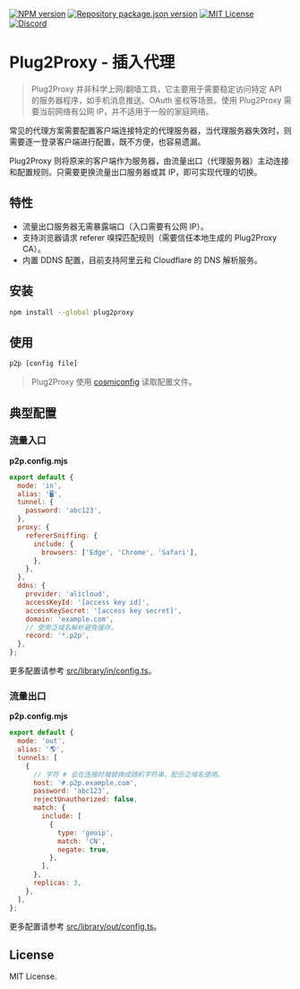 [![NPM version](https://img.shields.io/npm/v/plug2proxy?color=%23cb3837&style=flat-square)](https://www.npmjs.com/package/plug2proxy)
[![Repository package.json version](https://img.shields.io/github/package-json/v/vilicvane/plug2proxy?color=%230969da&label=repo&style=flat-square)](./package.json)
[![MIT License](https://img.shields.io/badge/license-MIT-999999?style=flat-square)](./LICENSE)
[![Discord](https://img.shields.io/badge/chat-discord-5662f6?style=flat-square)](https://discord.gg/wEVn2qcf8h)

# Plug2Proxy - 插入代理

> Plug2Proxy 并非科学上网/翻墙工具，它主要用于需要稳定访问特定 API 的服务器程序，如手机消息推送、OAuth 鉴权等场景。使用 Plug2Proxy 需要当前网络有公网 IP，并不适用于一般的家庭网络。

常见的代理方案需要配置客户端连接特定的代理服务器，当代理服务器失效时，则需要逐一登录客户端进行配置，既不方便，也容易遗漏。

Plug2Proxy 则将原来的客户端作为服务器，由流量出口（代理服务器）主动连接和配置规则。只需要更换流量出口服务器或其 IP，即可实现代理的切换。

## 特性

- 流量出口服务器无需暴露端口（入口需要有公网 IP）。
- 支持浏览器请求 referer 嗅探匹配规则（需要信任本地生成的 Plug2Proxy CA）。
- 内置 DDNS 配置，目前支持阿里云和 Cloudflare 的 DNS 解析服务。

## 安装

```bash
npm install --global plug2proxy
```

## 使用

```bash
p2p [config file]
```

> Plug2Proxy 使用 [cosmiconfig](https://github.com/cosmiconfig/cosmiconfig) 读取配置文件。

## 典型配置

### 流量入口

**p2p.config.mjs**

```js
export default {
  mode: 'in',
  alias: '🖥️',
  tunnel: {
    password: 'abc123',
  },
  proxy: {
    refererSniffing: {
      include: {
        browsers: ['Edge', 'Chrome', 'Safari'],
      },
    },
  },
  ddns: {
    provider: 'alicloud',
    accessKeyId: '[access key id]',
    accessKeySecret: '[access key secret]',
    domain: 'example.com',
    // 使用泛域名解析避免缓存。
    record: '*.p2p',
  },
};
```

更多配置请参考 [src/library/in/config.ts](./src/library/in/config.ts)。

### 流量出口

**p2p.config.mjs**

```js
export default {
  mode: 'out',
  alias: '🌎',
  tunnels: [
    {
      // 字符 # 会在连接时被替换成随机字符串，配合泛域名使用。
      host: '#.p2p.example.com',
      password: 'abc123',
      rejectUnauthorized: false,
      match: {
        include: [
          {
            type: 'geoip',
            match: 'CN',
            negate: true,
          },
        ],
      },
      replicas: 3,
    },
  ],
};
```

更多配置请参考 [src/library/out/config.ts](./src/library/out/config.ts)。

## License

MIT License.
